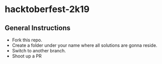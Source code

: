 # hacktoberfest-2k19


## General Instructions

- Fork this repo.
- Create a folder under your name where all solutions are gonna reside.
- Switch to another branch.
- Shoot up a PR

